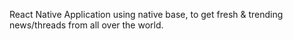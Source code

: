 React Native Application using native base, to get fresh & trending news/threads from all over the world.
